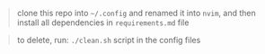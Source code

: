 > clone this repo into `~/.config` and renamed it into `nvim`, and then install all dependencies in `requirements.md` file

> to delete, run: `./clean.sh` script in the config files
